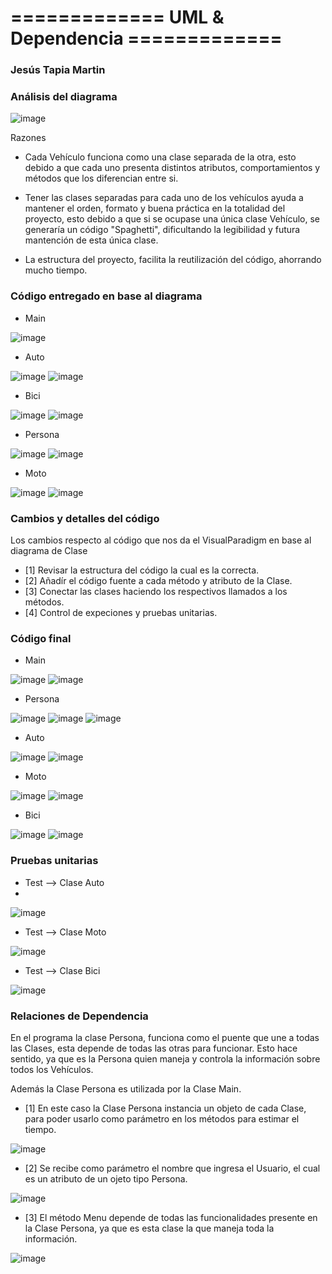 # ============= UML & Dependencia =============
### Jesús Tapia Martin

### Análisis del diagrama
![image](https://github.com/JesusTapiaMartin/UmlDependencias/assets/142464450/b8e6a4ea-4e92-43d4-bfc9-90cef2615afa)

Razones
* Cada Vehículo funciona como una clase separada de la otra, esto debido a que cada uno presenta distintos atributos, comportamientos y métodos que los diferencian entre si.

  
* Tener las clases separadas para cada uno de los vehículos ayuda a mantener el orden, formato y buena práctica en la totalidad del proyecto, esto debido a que si se ocupase una única clase Vehículo,
  se generaría un código "Spaghetti", dificultando la legibilidad y futura mantención de esta única clase.


* La estructura del proyecto, facilita la reutilización del código, ahorrando mucho tiempo.

  
### Código entregado en base al diagrama
* Main

![image](https://github.com/JesusTapiaMartin/UmlDependencias/assets/142464450/e013fdf1-77b7-4a50-a3e5-a78819a3f5a9)

* Auto
  
![image](https://github.com/JesusTapiaMartin/UmlDependencias/assets/142464450/fc0f5bf4-6ce1-4da4-9f50-2bb5b21a3253)
![image](https://github.com/JesusTapiaMartin/UmlDependencias/assets/142464450/fcbc64f1-caf9-4291-bd7c-47cff1d4c702)


* Bici
  
![image](https://github.com/JesusTapiaMartin/UmlDependencias/assets/142464450/e85bccbc-4cbd-4bfd-aedf-3c82125be2b8)
![image](https://github.com/JesusTapiaMartin/UmlDependencias/assets/142464450/1c1bdadb-f890-41b9-bf1b-cf2b59bc135c)


* Persona
  
![image](https://github.com/JesusTapiaMartin/UmlDependencias/assets/142464450/0d8529d2-e391-4178-9c15-16d4fc74ff5c)
![image](https://github.com/JesusTapiaMartin/UmlDependencias/assets/142464450/2a43f2e7-5da1-45c5-97e6-5b24ce21dbaf)


* Moto
  
![image](https://github.com/JesusTapiaMartin/UmlDependencias/assets/142464450/9dab6bba-0c41-490f-b3d0-1cf130fc9540)
![image](https://github.com/JesusTapiaMartin/UmlDependencias/assets/142464450/728ddb51-c297-4686-a0a3-34b41e2f6718)


### Cambios y detalles del código
Los cambios respecto al código que nos da el VisualParadigm en base al diagrama de Clase
* [1] Revisar la estructura del código la cual es la correcta.
* [2] Añadír el código fuente a cada método y atributo de la Clase.
* [3] Conectar las clases haciendo los respectivos llamados a los métodos.
* [4] Control de expeciones y pruebas unitarias.


### Código final
* Main

![image](https://github.com/JesusTapiaMartin/UmlDependencias/assets/142464450/e4708dbb-dce6-4782-ace6-59977a15afde)
![image](https://github.com/JesusTapiaMartin/UmlDependencias/assets/142464450/dea2111e-6f30-49a6-bb1b-e9bba804f3ab)

* Persona

![image](https://github.com/JesusTapiaMartin/UmlDependencias/assets/142464450/b40174ef-c1d0-4773-a9f9-ed0c410561a7)
![image](https://github.com/JesusTapiaMartin/UmlDependencias/assets/142464450/c1384604-9aa6-46b8-8e44-1d2e36fb94e3)
![image](https://github.com/JesusTapiaMartin/UmlDependencias/assets/142464450/b01dde29-5001-480c-aaca-59935861fb2c)

* Auto

![image](https://github.com/JesusTapiaMartin/UmlDependencias/assets/142464450/8adc78f3-9527-4741-8ad0-4e92d53807c1)
![image](https://github.com/JesusTapiaMartin/UmlDependencias/assets/142464450/249e5ab5-b600-4384-a820-e27719388525)

* Moto

![image](https://github.com/JesusTapiaMartin/UmlDependencias/assets/142464450/0a5d9367-ec46-40ea-8bfc-2ba477c56fe7)
![image](https://github.com/JesusTapiaMartin/UmlDependencias/assets/142464450/2cc40c81-4917-4e5c-93d9-c7b67e342e7e)

* Bici

![image](https://github.com/JesusTapiaMartin/UmlDependencias/assets/142464450/66c50ae6-86d5-47e7-a5aa-4584ad89c9c2)
![image](https://github.com/JesusTapiaMartin/UmlDependencias/assets/142464450/e27ef97c-448f-468b-be1f-4a8601633e4b)


### Pruebas unitarias

* Test --> Clase Auto
* 
![image](https://github.com/JesusTapiaMartin/UmlDependencias/assets/142464450/dd1607c3-89ea-4ba8-b045-67b27216ed7d)


* Test --> Clase Moto
 
![image](https://github.com/JesusTapiaMartin/UmlDependencias/assets/142464450/6f055301-24df-436b-9ab5-48a2333f7c4c)


* Test --> Clase Bici

![image](https://github.com/JesusTapiaMartin/UmlDependencias/assets/142464450/88b02bbc-1422-46dd-9b71-b427142b5285)


### Relaciones de Dependencia
En el programa la clase Persona, funciona como el puente que une a todas las Clases, esta depende de  todas las otras 
para funcionar. Esto hace sentido, ya que es la Persona quien maneja y controla la información sobre todos los Vehículos.

Además la Clase Persona es utilizada por la Clase Main.

* [1] En este caso la Clase Persona instancia un objeto de cada Clase, para poder usarlo como parámetro en los métodos para estimar el tiempo.

![image](https://github.com/JesusTapiaMartin/UmlDependencias/assets/142464450/ffd00be5-900e-436e-b50f-d19053db9ad8)


* [2] Se recibe como parámetro el nombre que ingresa el Usuario, el cual es un atributo de un ojeto tipo Persona.

![image](https://github.com/JesusTapiaMartin/UmlDependencias/assets/142464450/22b8c659-f691-4533-81f2-5c43207875ef)


* [3] El método Menu depende de todas las funcionalidades presente en la Clase Persona, ya que es esta clase la que maneja toda la información.

![image](https://github.com/JesusTapiaMartin/UmlDependencias/assets/142464450/b7a80e93-fef7-4e17-ab9f-1f78edff7059)








